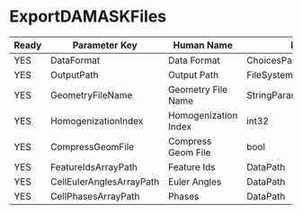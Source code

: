 # ExportDAMASKFiles

| Ready | Parameter Key | Human Name | Parameter Type | Parameter Class |
|-------|---------------|------------|-----------------|----------------|
| YES | DataFormat | Data Format | ChoicesParameter::ValueType | ChoicesParameter |
| YES | OutputPath | Output Path  | FileSystemPathParameter::ValueType | FileSystemPathParameter |
| YES | GeometryFileName | Geometry File Name | StringParameter::ValueType | StringParameter |
| YES | HomogenizationIndex | Homogenization Index | int32 | Int32Parameter |
| YES | CompressGeomFile | Compress Geom File | bool | BoolParameter |
| YES | FeatureIdsArrayPath | Feature Ids | DataPath | ArraySelectionParameter |
| YES | CellEulerAnglesArrayPath | Euler Angles | DataPath | ArraySelectionParameter |
| YES | CellPhasesArrayPath | Phases | DataPath | ArraySelectionParameter |
